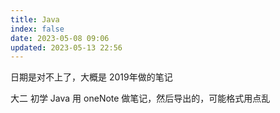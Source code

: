 ```yaml
---
title: Java
index: false
date: 2023-05-08 09:06
updated: 2023-05-13 22:56
---
```


日期是对不上了，大概是 2019年做的笔记

大二 初学 Java 用 oneNote 做笔记，然后导出的，可能格式用点乱
